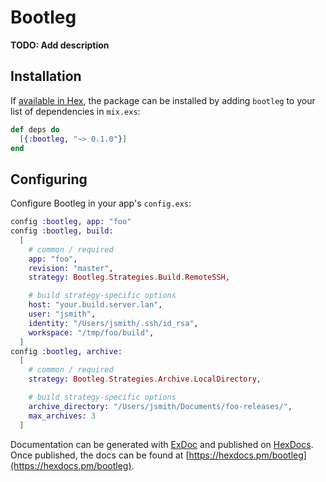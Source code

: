 # Bootleg

**TODO: Add description**

## Installation

If [available in Hex](https://hex.pm/docs/publish), the package can be installed
by adding `bootleg` to your list of dependencies in `mix.exs`:

```elixir
def deps do
  [{:bootleg, "~> 0.1.0"}]
end
```

## Configuring

Configure Bootleg in your app's `config.exs`:

```elixir
config :bootleg, app: "foo"
config :bootleg, build:
  [
    # common / required
    app: "foo",
    revision: "master",
    strategy: Bootleg.Strategies.Build.RemoteSSH,

    # build strategy-specific options
    host: "your.build.server.lan",
    user: "jsmith",
    identity: "/Users/jsmith/.ssh/id_rsa",
    workspace: "/tmp/foo/build",
  ]
config :bootleg, archive:
  [
    # common / required
    strategy: Bootleg.Strategies.Archive.LocalDirectory,

    # build strategy-specific options
    archive_directory: "/Users/jsmith/Documents/foo-releases/",
    max_archives: 3
  ]
```
Documentation can be generated with [ExDoc](https://github.com/elixir-lang/ex_doc)
and published on [HexDocs](https://hexdocs.pm). Once published, the docs can
be found at [https://hexdocs.pm/bootleg](https://hexdocs.pm/bootleg).

